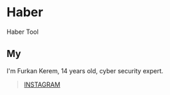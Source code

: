 # Haber
Haber Tool
## My
I'm Furkan Kerem, 14 years old, cyber security expert.


> [INSTAGRAM](https://Instagram.com/fkerem.py/)

